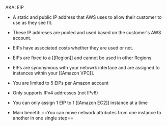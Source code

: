 
AKA: EIP

- A static and public IP address that AWS uses to allow their customer to use as they see fit.
- These IP addreses are pooled and used based on the customer's AWS account.
- EIPs have associated costs whether they are used or not.
- EIPs are fixed to a [[Region]] and cannot be used in other Regions.
- EIPs are synonymous with your netowrk interface and are assigned to instances within your [[Amazon VPC]].
- You are limited to 5 EIPs per Amazon account
- Only supports IPv4 addresses (not IPv6)
- You can only assign 1 EIP to 1 [[Amazon EC2]] instance at a time

- Main benefit: ==You can move network attributes from one instance to another in one single step==